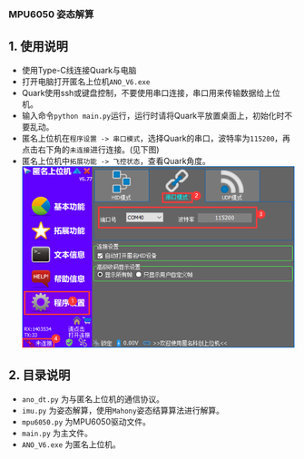 ### MPU6050 姿态解算

## 1. 使用说明

 - 使用Type-C线连接Quark与电脑
 - 打开电脑打开匿名上位机`ANO_V6.exe`
 - Quark使用ssh或键盘控制，不要使用串口连接，串口用来传输数据给上位机。
 - 输入命令`python main.py`运行，运行时请将Quark平放置桌面上，初始化时不要乱动。
 - 匿名上位机在`程序设置 -> 串口模式`，选择Quark的串口，波特率为`115200`，再点击右下角的`未连接`进行连接。(见下图)
 - 匿名上位机中`拓展功能 -> 飞控状态`，查看Quark角度。
 ![ANO](ANO.png)
 
## 2. 目录说明
 
 - `ano_dt.py` 为与匿名上位机的通信协议。
 - `imu.py` 为姿态解算，使用`Mahony`姿态结算算法进行解算。
 - `mpu6050.py` 为MPU6050驱动文件。
 - `main.py` 为主文件。
 - `ANO_V6.exe` 为匿名上位机。
 